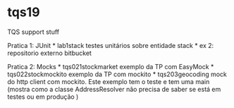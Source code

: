 # tqs19
TQS support stuff

Pratica 1: JUnit
    * lab1stack   testes unitários sobre entidade stack
    * ex 2: repositorio externo bitbucket

Pratica 2: Mocks
    * tqs021stockmarket   exemplo da TP com EasyMock
    * tqs022stockmockito  exemplo da TP com mockito
    * tqs203geocoding     mock do http client com mockito. Este exemplo tem o teste e tem uma main (mostra como a classe AddressResolver não precisa de saber se está em testes ou em produção )

